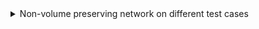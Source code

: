 <details>
<summary>Non-volume preserving network on different test cases</summary>

I reimplemented a NVP network from our course (heavily similar) using 4 invertible coupling layers made with Multi-Layer Perceptrons. Plots on the left and middle are obtained with 500 epochs and plots on the right are obtained with 1000 epochs (about 5 min of training).

- First test case: A standard normal distribution split in two

| <img src="https://github.com/Zenchiyu/deep-learning-implementations/assets/49496107/7373b7a2-9dee-4c6f-bf4e-84ec1501c302" width=300> | <img src="https://github.com/Zenchiyu/deep-learning-implementations/assets/49496107/e7d16910-8e38-4c16-b072-ce48e1a3c7aa" width=300> | <img src="https://github.com/Zenchiyu/deep-learning-implementations/assets/49496107/a10b27aa-beef-442a-a7e9-fda80b13b996" width=300>
|:--:| :--:| :--:|

We created the data distribution by cutting a standard normal distribution in two and pushing the two parts by $1$ unit away from $0$.

- Second test case: A distribution in the form of a heart


| <img src="https://github.com/Zenchiyu/deep-learning-implementations/assets/49496107/649cc04b-c915-4d00-8238-97b4b6c251a8" width=300> | <img src="https://github.com/Zenchiyu/deep-learning-implementations/assets/49496107/e901a850-d820-4538-9a8d-66c2bb235605" width=300> | <img src="https://github.com/Zenchiyu/deep-learning-implementations/assets/49496107/c21f6c7c-e1d6-4402-b5c2-e98ba320d06d" width=300>
|:--:| :--:| :--:|


In red, we have $f_\theta^{-1}(z)$ where $f_\theta$ is our model, a normalizing flow (transforming our data distribution into a standard multivariate normal distribution). The curves are obtained by applying either $f_\theta^{-1}$ (red)
or $f^{-1}$ (true, in blue) on circles.

Model:
```
NVPNet(
  (layers): ModuleList(
    (0-3): 4 x NVPCouplingLayer(
      (map_s): Sequential(
        (0): Linear(in_features=2, out_features=2, bias=True)
        (1): Tanh()
        (2): Linear(in_features=2, out_features=2, bias=True)
      )
      (map_t): Sequential(
        (0): Linear(in_features=2, out_features=2, bias=True)
        (1): Tanh()
        (2): Linear(in_features=2, out_features=2, bias=True)
      )
    )
  )
)
```

Remark(s):
The model is trained by maximizing the log likelihood (=minimizing the negative log likelihood or empirical cross-entropy). This loss is tractable since we use [invertible] layers that simplify
the computation of the determinant of the jacobian in the formula of the change of variable in probability theory.


</details>
